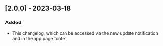 ## [2.0.0] - 2023-03-18

### Added

- This changelog, which can be accessed via the new update notification and in the app page footer